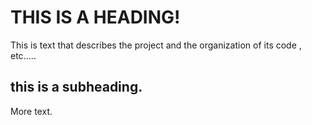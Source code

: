 # THIS IS A HEADING!

This is text that describes the project and the organization of its code , etc.....


## this is a subheading.
More text.